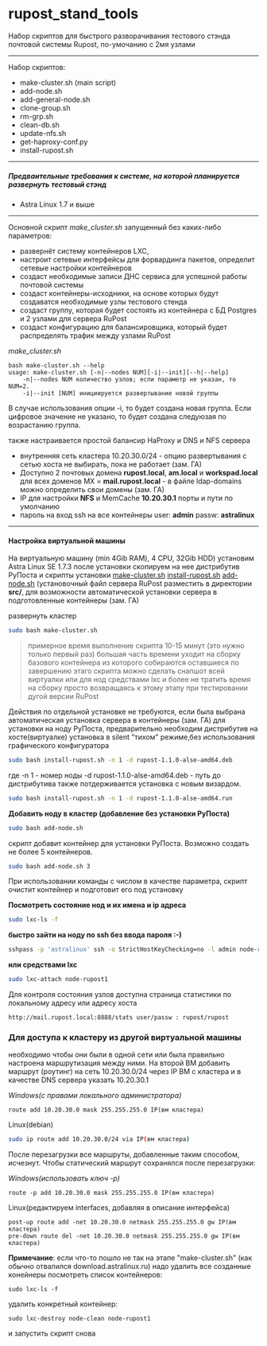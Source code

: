 # rupost_stand_tools
Набор скриптов для быстрого разворачивания тестового стэнда почтовой системы Rupost, по-умочанию с 2мя узлами
***
Набор скриптов:
- make-cluster.sh (main script)
- add-node.sh
- add-general-node.sh
- clone-group.sh
- rm-grp.sh
- clean-db.sh
- update-nfs.sh
- get-haproxy-conf.py
- install-rupost.sh

***
##### Предваительные требования к системе, на которой планируется развернуть тестовый стэнд
- Astra Linux 1.7 и выше 

***
Основной скрипт *make_cluster.sh* запущенный без каких-либо параметров: 
- развернёт систему контейнеров LXC,
- настроит сетевые интерфейсы для форвардинга пакетов, определит сетевые настройки контейнеров
- создаст необходимые записи ДНС сервиса для успешной работы почтовой системы
- создаст контейнеры-исходники, на основе которых будут создаватся необходимые узлы тестового стенда
- создаст группу, которая будет состоять из контейнера с БД Postgres и 2 узлами для сервера RuPost
- создаст конфигурацию для балансировщика, который будет распределять трафик между узлами RuPost

*make_cluster.sh*
```
bash make-cluster.sh --help
usage: make-cluster.sh [-n|--nodes NUM][-i|--init][--h|--help]
    -n|--nodes NUM количество узлов; если параметр не указан, то NUM=2.
    -i|--init [NUM] инициируется развертывание новой группы
```
В случае использования опции -i, то будет создана новая группа. Если цифровое значение не указано, то будет создана следуюзая по возрастанию группа.

также настраивается простой балансир HaProxy и DNS и NFS сервера

- внутренняя сеть кластера 10.20.30.0/24 - опцию развертывания с сетью хоста не выбирать, пока не работает (зам. ГА)
- Доступно 2 почтовых домена **rupost.local**, **am.local** и **workspad.local** для всех доменов MX = **mail.rupost.local** - в файле ldap-domains можно определить свои домены (зам. ГА)
- IP для настройки **NFS** и MemCache **10.20.30.1** порты и пути по умолчанию
- пароль на вход ssh на все контейнеры user: **admin** passw: **astralinux**
***

#### Настройка виртуальной машины

На виртуальную машину (min 4Gib RAM), 4 CPU, 32Gib HDD) установим Astra Linux SE 1.7.3
после установки скопируем на нее дистрибутив РуПоста и скрипты установки [make-cluster.sh](https://emw.workspad.com/user/WebClient/filemanager/file-download?root=117&path=%2FContainers%2FLXC%2FAuto%20make%20cluster%2Fmake-cluster.sh) [install-rupost.sh](https://emw.workspad.com/user/WebClient/filemanager/file-download?root=117&path=%2FContainers%2FLXC%2FAuto%20make%20cluster%2Finstall-rupost.sh) [add-node.sh](https://emw.workspad.com/user/WebClient/filemanager/file-download?root=117&path=%2FContainers%2FLXC%2FAuto%20make%20cluster%2Fadd-node.sh)
(установочный файл сервера RuPost разместить в директории **src/**, для возможности автоматической установки сервера в подготовленные контейнеры (зам. ГА)

развернуть кластер
```bash
sudo bash make-cluster.sh
```

> примерное время выполнение скрипта 10-15 минут (это нужно только первый раз)
> большая часть времени уходит на сборку базового контейнера из которого собираются оставшиеся
> по завершению этаго скрипта можно сделать снапшот всей виртуалки или для нод средствами lxc и более не тратить время на сборку просто возвращаясь к этому этапу при тестировании дугой версии RuPost

Действия по отдельной установке не требуются, если была выбрана автоматическая установка сервера в контейнеры (зам. ГА)
для установки на ноду РуПоста, предварительно необходим дистрибутив на хосте(виртуалке)
установка в silent "тихом" режиме,без использования графического конфигуратора
```bash
sudo bash install-rupost.sh -n 1 -d rupost-1.1.0-alse-amd64.deb
```
где -n 1 - номер ноды
-d rupost-1.1.0-alse-amd64.deb - путь до дистрибутива
также потдерживается установка с новым визардом.
```bash
sudo bash install-rupost.sh -n 1 -d rupost-1.1.0-alse-amd64.run
```

**Добавить ноду в кластер (добавление без установки РуПоста)**

```bash
sudo bash add-node.sh
```
скрипт добавит контейнер для установки РуПоста. Возможно создать не более 5  контейнеров.
```bash
sudo bash add-node.sh 3
```
При использовании команды с числом в качестве параметра, скрипт очистит контейнер и подготовит его под установку

**Посмотреть состояние нод и их имена и ip адреса**
```bash
sudo lxc-ls -f
```

**быстро зайти на ноду по ssh без ввода пароля :-)**
```bash
sshpass -p 'astralinux' ssh -o StrictHostKeyChecking=no -l admin node-rupost1
```

**или средствами lxc**
```bash
sudo lxc-attach node-rupost1
```

Для контроля состояния узлов доступна страница статистики по локальному адресу или адресу хоста
```
http://mail.rupost.local:8888/stats user/passw : rupost/rupost
```

### Для доступа к кластеру из другой виртуальной машины

необходимо чтобы они были в одной сети или была правильно настроена маршрутизация между ними.
На второй ВМ добавить маршрут (роутинг) на сеть 10.20.30.0/24 через IP ВМ с кластера
и в качестве DNS сервера указать 10.20.30.1
 
*Windows(с правами локального администратора)*
```
route add 10.20.30.0 mask 255.255.255.0 IP(вм кластера)
```

Linux(debian)
```bash
sudo ip route add 10.20.30.0/24 via IP(вм кластера)
```

После перезагрузки все маршруты, добавленные таким способом, исчезнут. Чтобы статический маршрут сохранялся после перезагрузки:

*Windows(использовать ключ -p)*
```
route -p add 10.20.30.0 mask 255.255.255.0 IP(вм кластера)
```

Linux(редактируем interfaces, добавляя в описание интерфейса)
```
post-up route add -net 10.20.30.0 netmask 255.255.255.0 gw IP(вм кластера)
pre-down route del -net 10.20.30.0 netmask 255.255.255.0 gw IP(вм кластера)
```

**Примечание**: если что-то пошло не так на этапе "make-cluster.sh" (как обычно отвалился download.astralinux.ru) надо удалить все созданные конейнеры
посмотреть список контейнеров: 
```
sudo lxc-ls -f  
```
удалить конкретный контейнер: 
```
sudo lxc-destroy node-clean node-rupost1
```
и запустить скрипт снова
